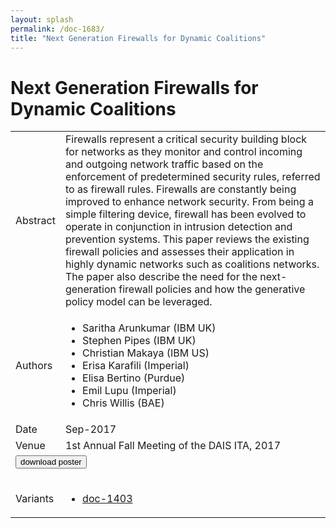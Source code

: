 ```yaml
---
layout: splash
permalink: /doc-1683/
title: "Next Generation Firewalls for Dynamic Coalitions"
---
```


# Next Generation Firewalls for Dynamic Coalitions

<table>
    <tbody>
    <tr>
        <td>Abstract</td>
        <td>Firewalls represent a critical security building block for networks as they monitor and control incoming and outgoing network traffic based on the enforcement of predetermined security rules, referred to as firewall rules. Firewalls are constantly being improved to enhance network security. From being a simple filtering device, firewall has been evolved to operate in conjunction in intrusion detection and prevention systems. This paper reviews the existing firewall policies and assesses their application in highly dynamic networks such as coalitions networks. The paper also describe the need for the next-generation firewall policies and how the generative policy model can be leveraged.</td>
    </tr>
    <tr>
        <td>Authors</td>
        <td>
            <ul>
                <li>Saritha Arunkumar (IBM UK)</li>
                <li>Stephen Pipes (IBM UK)</li>
                <li>Christian Makaya (IBM US)</li>
                <li>Erisa Karafili (Imperial)</li>
                <li>Elisa Bertino (Purdue)</li>
                <li>Emil Lupu (Imperial)</li>
                <li>Chris Willis (BAE)</li>
            </ul>
        </td>
    </tr>
    <tr>
        <td>Date</td>
        <td>Sep-2017</td>
    </tr>
    <tr>
        <td>Venue</td>
        <td>1st Annual Fall Meeting of the DAIS ITA, 2017</td>
    </tr>
        <tr>
            <td colspan="2">
                <form method="get" action="https://dais-ita.org/sites/default/files/S_004-poster.pdf">
                    <button type="submit">download poster</button>
                </form>
            </td>
        </tr>
        <tr>
            <td>Variants</td>
            <td>
                <ul>
                    <li><a href="${varId}">doc-1403</a></li>
                </ul>
            </td>
        </tr>
    </tbody>
</table>
